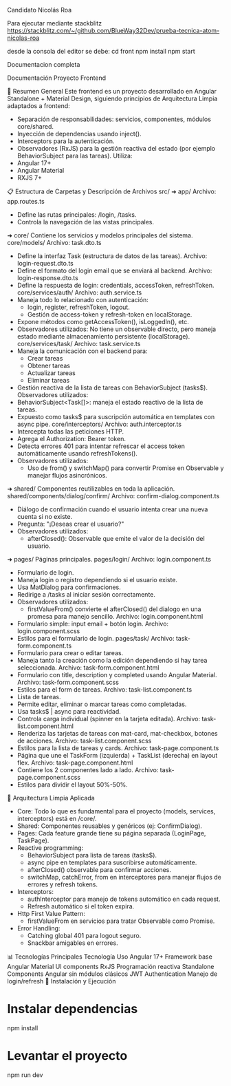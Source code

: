 Candidato Nicolás Roa


Para ejecutar mediante stackblitz
https://stackblitz.com/~/github.com/BlueWay32Dev/prueba-tecnica-atom-nicolas-roa

desde la consola del editor se debe: 
cd front
npm install
npm start


Documentacion completa


Documentación Proyecto Frontend

📑 Resumen General
Este frontend es un proyecto desarrollado en Angular Standalone + Material Design, siguiendo principios de Arquitectura Limpia adaptados a frontend:
* Separación de responsabilidades: servicios, componentes, módulos core/shared.
* Inyección de dependencias usando inject().
* Interceptors para la autenticación.
* Observadores (RxJS) para la gestión reactiva del estado (por ejemplo BehaviorSubject para las tareas).
Utiliza:
* Angular 17+
* Angular Material
* RXJS 7+

📋 Estructura de Carpetas y Descripción de Archivos
src/
➜ app/
Archivo: app.routes.ts
* Define las rutas principales: /login, /tasks.
* Controla la navegación de las vistas principales.

➜ core/
Contiene los servicios y modelos principales del sistema.
core/models/
Archivo: task.dto.ts
* Define la interfaz Task (estructura de datos de las tareas).
Archivo: login-request.dto.ts
* Define el formato del login email que se enviará al backend.
Archivo: login-response.dto.ts
* Define la respuesta de login: credentials, accessToken, refreshToken.
core/services/auth/
Archivo: auth.service.ts
* Maneja todo lo relacionado con autenticación:
    * login, register, refreshToken, logout.
    * Gestión de access-token y refresh-token en localStorage.
* Expone métodos como getAccessToken(), isLoggedIn(), etc.
* Observadores utilizados: No tiene un observable directo, pero maneja estado mediante almacenamiento persistente (localStorage).
core/services/task/
Archivo: task.service.ts
* Maneja la comunicación con el backend para:
    * Crear tareas
    * Obtener tareas
    * Actualizar tareas
    * Eliminar tareas
* Gestión reactiva de la lista de tareas con BehaviorSubject (tasks$).
Observadores utilizados:
* BehaviorSubject<Task[]>: maneja el estado reactivo de la lista de tareas.
* Expuesto como tasks$ para suscripción automática en templates con async pipe.
core/interceptors/
Archivo: auth.interceptor.ts
* Intercepta todas las peticiones HTTP.
* Agrega el Authorization: Bearer token.
* Detecta errores 401 para intentar refrescar el access token automáticamente usando refreshTokens().
* Observadores utilizados:
    * Uso de from() y switchMap() para convertir Promise en Observable y manejar flujos asincrónicos.

➜ shared/
Componentes reutilizables en toda la aplicación.
shared/components/dialog/confirm/
Archivo: confirm-dialog.component.ts
* Diálogo de confirmación cuando el usuario intenta crear una nueva cuenta si no existe.
* Pregunta: "¡Deseas crear el usuario?"
* Observadores utilizados:
    * afterClosed(): Observable que emite el valor de la decisión del usuario.

➜ pages/
Páginas principales.
pages/login/
Archivo: login.component.ts
* Formulario de login.
* Maneja login o registro dependiendo si el usuario existe.
* Usa MatDialog para confirmaciones.
* Redirige a /tasks al iniciar sesión correctamente.
* Observadores utilizados:
    * firstValueFrom() convierte el afterClosed() del dialogo en una promesa para manejo sencillo.
Archivo: login.component.html
* Formulario simple: input email + botón login.
Archivo: login.component.scss
* Estilos para el formulario de login.
pages/task/
Archivo: task-form.component.ts
* Formulario para crear o editar tareas.
* Maneja tanto la creación como la edición dependiendo si hay tarea seleccionada.
Archivo: task-form.component.html
* Formulario con title, description y completed usando Angular Material.
Archivo: task-form.component.scss
* Estilos para el form de tareas.
Archivo: task-list.component.ts
* Lista de tareas.
* Permite editar, eliminar o marcar tareas como completadas.
* Usa tasks$ | async para reactividad.
* Controla carga individual (spinner en la tarjeta editada).
Archivo: task-list.component.html
* Renderiza las tarjetas de tareas con mat-card, mat-checkbox, botones de acciones.
Archivo: task-list.component.scss
* Estilos para la lista de tareas y cards.
Archivo: task-page.component.ts
* Página que une el TaskForm (izquierda) + TaskList (derecha) en layout flex.
Archivo: task-page.component.html
* Contiene los 2 componentes lado a lado.
Archivo: task-page.component.scss
* Estilos para dividir el layout 50%-50%.

🔬 Arquitectura Limpia Aplicada
* Core: Todo lo que es fundamental para el proyecto (models, services, interceptors) está en /core/.
* Shared: Componentes reusables y genéricos (ej: ConfirmDialog).
* Pages: Cada feature grande tiene su página separada (LoginPage, TaskPage).
* Reactive programming:
    * BehaviorSubject para lista de tareas (tasks$).
    * async pipe en templates para suscribirse automáticamente.
    * afterClosed() observable para confirmar acciones.
    * switchMap, catchError, from en interceptores para manejar flujos de errores y refresh tokens.
* Interceptors:
    * authInterceptor para manejo de tokens automático en cada request.
    * Refresh automático si el token expira.
* Http First Value Pattern:
    * firstValueFrom en servicios para tratar Observable como Promise.
* Error Handling:
    * Catching global 401 para logout seguro.
    * Snackbar amigables en errores.

📊 Tecnologías Principales
Tecnología	Uso
Angular 17+	Framework base
Angular Material	UI components
RxJS	Programación reactiva
Standalone Components	Angular sin módulos clásicos
JWT Authentication	Manejo de login/refresh
📝 Instalación y Ejecución
# Instalar dependencias
npm install

# Levantar el proyecto
npm run dev
